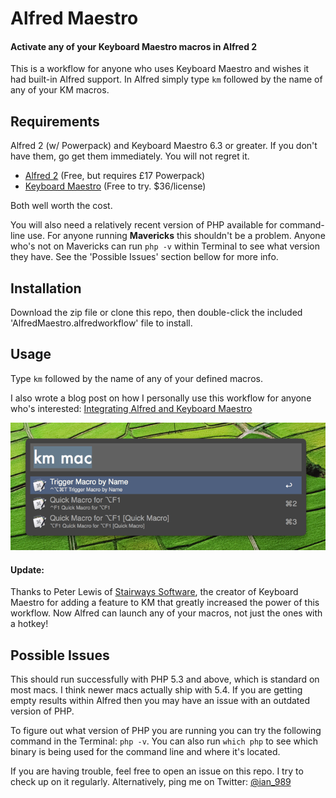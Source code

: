# Alfred Maestro

#### Activate any of your Keyboard Maestro macros in Alfred 2

This is a workflow for anyone who uses Keyboard Maestro and wishes it had built-in Alfred support. In Alfred simply type `km` followed by the name of any of your KM macros.

## Requirements

Alfred 2 (w/ Powerpack) and Keyboard Maestro 6.3 or greater. If you don't have them, go get them immediately. You will not regret it.

- [Alfred 2](http://www.alfredapp.com/) (Free, but requires £17 Powerpack)
- [Keyboard Maestro](http://www.keyboardmaestro.com/main/) (Free to try. $36/license)

Both well worth the cost.

You will also need a relatively recent version of PHP available for command-line use. For anyone running **Mavericks** this shouldn't be a problem. Anyone who's not on Mavericks can run `php -v` within Terminal to see what version they have. See the 'Possible Issues' section bellow for more info.

## Installation

Download the zip file or clone this repo, then double-click the included 'AlfredMaestro.alfredworkflow' file to install.

## Usage

Type `km` followed by the name of any of your defined macros.

I also wrote a blog post on how I personally use this workflow for anyone who's interested: [Integrating Alfred and Keyboard Maestro][blogpost]

[blogpost]: http://blog.iansinnott.com/integrating-alfred-and-keyboard-maestro/

![usage example screen](screen.png "Usage Example")

#### Update:

Thanks to Peter Lewis of [Stairways Software][stair], the creator of Keyboard Maestro for adding a feature to KM that greatly increased the power of this workflow. Now Alfred can launch any of your macros, not just the ones with a hotkey!

[stair]: http://www.stairways.com/main/

## Possible Issues
This should run successfully with PHP 5.3 and above, which is standard on most macs. I think newer macs actually ship with 5.4. If you are getting empty results within Alfred then you may have an issue with an outdated version of PHP.

To figure out what version of PHP you are running you can try the following command in the Terminal: `php -v`. You can also run `which php` to see which binary is being used for the command line and where it's located.

If you are having trouble, feel free to open an issue on this repo. I try to check up on it regularly. Alternatively, ping me on Twitter: [@ian_989](https://twitter.com/ian_989)

